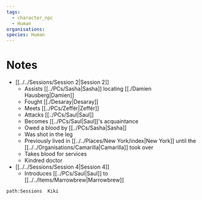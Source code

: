 ```yaml
---
tags:
  - character_npc
  - Human
organisations: 
species: Human
---
```



# Notes
- [[../../Sessions/Session 2|Session 2]]
	- Assists [[../PCs/Sasha|Sasha]] locating [[./Damien Hausberg|Damien]]
	- Fought [[./Desaray|Desaray]]
	- Meets [[../PCs/Zeffér|Zeffér]]
	- Attacks [[../PCs/Saul|Saul]]
	- Becomes [[../PCs/Saul|Saul]]'s acquaintance
	- Owed a blood by [[../PCs/Sasha|Sasha]]
	- Was shot in the leg
	- Previously lived in [[../../Places/New York/index|New York]] until the [[../../Organisations/Camarilla|Camarilla]] took over
	- Takes blood for services
	- Kindred doctor
- [[../../Sessions/Session 4|Session 4]]
	- Introduces [[../PCs/Saul|Saul]] to [[../../Items/Marrowbrew|Marrowbrew]]


```query
path:Sessions  Kiki
```
